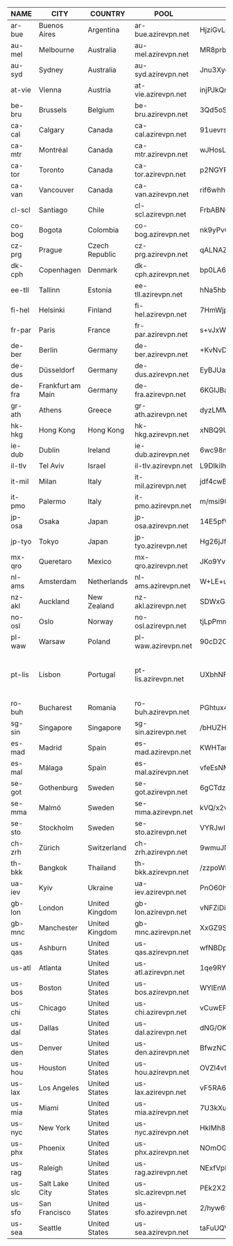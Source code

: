 | NAME       | CITY                 | COUNTRY         | POOL                      | PUBKEY                                     | IP(s)                                   |
|------------|----------------------|-----------------|---------------------------|--------------------------------------------|-----------------------------------------|
| ar-bue     | Buenos Aires         | Argentina       | ar-bue.azirevpn.net       | HjziGvLqDPeFpsmU6aOT6DIEUleQ2bkppPmWeAy8fT0= | 200.110.149.179                          |
| au-mel     | Melbourne            | Australia       | au-mel.azirevpn.net       | MR8prbpIXU8KpklTxc2juQMW1N9I8QiPn6D7en34Glg= | 79.127.130.98                            |
| au-syd     | Sydney               | Australia       | au-syd.azirevpn.net       | Jnu3XyoVB8n0PaigX52fCK30edkspjVkJ/HLJgd33lQ= | 77.90.35.88                              |
| at-vie     | Vienna               | Austria         | at-vie.azirevpn.net       | injPJkQmhbKJgf2oQAoBHreAZ9syp7g8ceGEob/vKRI= | 45.91.94.86                              |
| be-bru     | Brussels             | Belgium         | be-bru.azirevpn.net       | 3Qd5oS67n2RYKQjsK6cIGmsqx2BcH5NMsFNQlvPqjBM= | 79.127.224.85                            |
| ca-cal     | Calgary              | Canada          | ca-cal.azirevpn.net       | 91uevrsKeJaxcM6QJmQK2qHBcI/o3T3vwVa9uM5qsQY= | 38.240.225.120                           |
| ca-mtr     | Montréal            | Canada          | ca-mtr.azirevpn.net       | wJHosLYPDdrjUUdwPksdghn5cF664sQq7oaeUxJ24Xk= | 167.160.95.118                           |
| ca-tor     | Toronto              | Canada          | ca-tor.azirevpn.net       | p2NGYP6/RzLq8zfWjRaRFIIFywLGcK8lRWkdrXRE+Ho= | 208.68.93.231                            |
| ca-van     | Vancouver            | Canada          | ca-van.azirevpn.net       | rif6whh0lHjgLGLUjq94hEPbHSOar5Oqxlo5WCV7wFM= | 79.127.254.133                           |
| cl-scl     | Santiago             | Chile           | cl-scl.azirevpn.net       | FrbABNOtzufV0neCby9KUulcGO6ZemrHLJWfFT5kb0k= | 79.127.152.69                            |
| co-bog     | Bogota               | Colombia        | co-bog.azirevpn.net       | nk9yPvG9c8xFxmHggbOeVmt20RlDQ89ulAqhylgJdFA= | 79.127.214.130                           |
| cz-prg     | Prague               | Czech Republic  | cz-prg.azirevpn.net       | qALNAZS05jxlg8Co4nKzBabM01qci9+7Ryfworbip1g= | 109.61.87.101                            |
| dk-cph     | Copenhagen           | Denmark         | dk-cph.azirevpn.net       | bp0LA6FyzOq7VPUQyaRigPq2ZZRrjgoIJ7/fsxs1L3I= | 45.148.18.136                            |
| ee-tll     | Tallinn              | Estonia         | ee-tll.azirevpn.net       | hNa5hb5diL5wut9QxYtcvw3fzkykbtTqZ145bF9LulM= | 176.113.69.6                             |
| fi-hel     | Helsinki             | Finland         | fi-hel.azirevpn.net       | 7HmWjplnRB+Ho/3xJWHVHACpDx3KjYztpqoOhEpilEo= | 193.138.7.104                            |
| fr-par     | Paris                | France          | fr-par.azirevpn.net       | s+vJxWBIZqSN6980ha0Nfk2EoMJa2j3FQ1NrSQERlE8= | 62.115.229.56                            |
| de-ber     | Berlin               | Germany         | de-ber.azirevpn.net       | +KvNvDDtjCSFUegJAbnYntBmJb936GjzMu3zGddCfSE= | 45.15.18.88                              |
| de-dus     | Düsseldorf          | Germany         | de-dus.azirevpn.net       | EyBJUawu49A1d9e03Fa0xSMzw2NBEF+8y0DuFu9SF1M= | 176.113.68.6                             |
| de-fra     | Frankfurt am Main    | Germany         | de-fra.azirevpn.net       | 6KGlJBayBxwavWaCsQgfrGZBEdNf0/0vNvHoWMyXXwA= | 37.46.199.152                            |
| gr-ath     | Athens               | Greece          | gr-ath.azirevpn.net       | dyzLMM5cxozi4XhKSkT9s+a7DUhO8akNQlFkU7XFWyo= | 79.127.218.5                             |
| hk-hkg     | Hong Kong            | Hong Kong       | hk-hkg.azirevpn.net       | xNBQ9U6Xk1YsWw0QirhaaXX15Df8OKLKRv605sk9YGw= | 103.101.0.196                            |
| ie-dub     | Dublin               | Ireland         | ie-dub.azirevpn.net       | 6wc98mKi8HI1s47OsLlEBhnlWd13989C6srtOc+VKGc= | 79.127.161.197                           |
| il-tlv     | Tel Aviv             | Israel          | il-tlv.azirevpn.net       | L9Dlkilhp1LS5gSapoaCteUTmzRnH3v4So2W37Cv0Q4= | 169.150.235.21                           |
| it-mil     | Milan                | Italy           | it-mil.azirevpn.net       | jdf4cwBO6aJYyWoqM5WbF1oyOZbieHow5K3hjHp03Tg= | 45.15.18.56                              |
| it-pmo     | Palermo              | Italy           | it-pmo.azirevpn.net       | m/msi90h0fuOdTuyj2SKshOzd0OHtetP2xStdx20WBo= | 79.127.246.101                           |
| jp-osa     | Osaka                | Japan           | jp-osa.azirevpn.net       | 14E5pfWIzLPlxlIwl2c/mMQaPWtToUOWc8qnrNPHzQM= | 194.114.136.198                          |
| jp-tyo     | Tokyo                | Japan           | jp-tyo.azirevpn.net       | Hg26jJfKHr8hy8Y15weM7Ucro8C+HSaOovP0sHAmeV8= | 31.57.218.72                             |
| mx-qro     | Queretaro            | Mexico          | mx-qro.azirevpn.net       | JKo9YvEv1cREhUUBJ/zaw7qvMy88nzI4XD+QO+t7xEY= | 79.127.229.245                           |
| nl-ams     | Amsterdam            | Netherlands     | nl-ams.azirevpn.net       | W+LE+uFRyMRdYFCf7Jw0OPERNd1bcIm0gTKf/traIUk= | 46.227.71.35                             |
| nz-akl     | Auckland             | New Zealand     | nz-akl.azirevpn.net       | SDWxGJXSsY7zsI0KkhknL/F/afMviWjwM4+BkwDFkkI= | 103.75.11.198                            |
| no-osl     | Oslo                 | Norway          | no-osl.azirevpn.net       | tjLpPmmJEpI4/urRi6cMCewLBcJWjabxmOh8+UH5nRY= | 45.148.18.72                             |
| pl-waw     | Warsaw               | Poland          | pl-waw.azirevpn.net       | 90cD2Oi9csf3RAXuASfORsyKR1IGv0ZlFUmkegTteEc= | 84.17.54.197                             |
| pt-lis     | Lisbon               | Portugal        | pt-lis.azirevpn.net       | UXbhNFz463gRyh+UlFfo/GmfareJVEus/y+K87uU+zc= | ;; communications error to 127.0.0.53#53: timed out 79.127.168.21 |
| ro-buh     | Bucharest            | Romania         | ro-buh.azirevpn.net       | PGhtux4Oq/zZOtRylPY6DyMYuoqTkLB5mqpOH6qBdUw= | 91.199.50.184                            |
| sg-sin     | Singapore            | Singapore       | sg-sin.azirevpn.net       | /bHUZH87m0qtxF5etabQdxQ+aIFXMo91xFcPLts4x3E= | 185.152.34.83                            |
| es-mad     | Madrid               | Spain           | es-mad.azirevpn.net       | KWHTarn7MvRayoRm5Bv1RkBi7fh6Oj7qGGaia1sl4Qw= | 45.15.18.24                              |
| es-mal     | Málaga              | Spain           | es-mal.azirevpn.net       | vfeEsNMxM8OM3lk/0eTAjBv3MrxbLPFoSXVtANnFeSc= | 45.159.14.248                            |
| se-got     | Gothenburg           | Sweden          | se-got.azirevpn.net       | 6gCTdzDn9vxG+0ixPvHsHjLnC5bY0RmsT+niIzNPpxo= | 193.187.90.227                           |
| se-mma     | Malmö               | Sweden          | se-mma.azirevpn.net       | kVQ/x2vyHPqs0vLJp+/d9oGEtSYcP9CtnDgkaZqRgjY= | 193.187.90.195                           |
| se-sto     | Stockholm            | Sweden          | se-sto.azirevpn.net       | VYRJwI6n2Rpvh/gmYnUoyMJQDrUSdxls0JX9/6JlOEw= | 46.227.68.35                             |
| ch-zrh     | Zürich              | Switzerland     | ch-zrh.azirevpn.net       | 9wmuJNFKOH1wvPFW6CS/f3lwY7YnZ4ol37rkjIvuxX8= | 45.15.18.3                               |
| th-bkk     | Bangkok              | Thailand        | th-bkk.azirevpn.net       | /zzpoWKbjgY6BAlQ99z5501SnKFJOR/5QQRJG7YHvhM= | 103.249.212.8                            |
| ua-iev     | Kyiv                 | Ukraine         | ua-iev.azirevpn.net       | PnO60hl6Ah8/vS4GV8MIfTmP96LBsfHxDJwavSYqsQo= | 91.232.30.67                             |
| gb-lon     | London               | United Kingdom  | gb-lon.azirevpn.net       | vNFZiDinSYNotCVZC3lzHDxSwFQ1XsmdF/tKt1+aK0w= | 185.41.242.227                           |
| gb-mnc     | Manchester           | United Kingdom  | gb-mnc.azirevpn.net       | XxGZ9Se/TloUgHNWavxQj3XmbS4kTqDbuPMp8OKxJXs= | 83.97.16.38 83.97.16.35                  |
| us-qas     | Ashburn              | United States   | us-qas.azirevpn.net       | wfNBDpaltyJgHPduK1a9jn2G/YIiCljRExVHlYDUDVQ= | 121.127.42.69                            |
| us-atl     | Atlanta              | United States   | us-atl.azirevpn.net       | 1qe9RYIuQJFBX0i//55+UkiHRRTEcSm+SsBuWJUF5gY= | 79.127.199.53                            |
| us-bos     | Boston               | United States   | us-bos.azirevpn.net       | WYlEnWfqR6ikJZR36aIcpI/R2mzRTIeVZV15J79zXnA= | 79.127.248.2                             |
| us-chi     | Chicago              | United States   | us-chi.azirevpn.net       | vCuwEP5vK7sjcMiyRVFDs7QFavAvvLi9jpV7xUSsSgc= | 121.127.34.204                           |
| us-dal     | Dallas               | United States   | us-dal.azirevpn.net       | dNG/OKKUpyz0Z5vMFOmxzqjfb47PTpllqmahgXAGGUU= | 198.44.137.54                            |
| us-den     | Denver               | United States   | us-den.azirevpn.net       | BfwzNCi5VwZB/zS8DlhEewOfmnd9NZ7VoP47fB3rQ1A= | 95.173.220.89                            |
| us-hou     | Houston              | United States   | us-hou.azirevpn.net       | OVZl4vfIFyN9Epzzg5x3Q0PlEM5gO8JvDIhagrULb3E= | 37.19.216.146                            |
| us-lax     | Los Angeles          | United States   | us-lax.azirevpn.net       | vF5RA6zcvik3JsdxcSROBnJLPuU8JiI+t2zxd4txQiE= | 69.166.236.89                            |
| us-mia     | Miami                | United States   | us-mia.azirevpn.net       | 7U3kXuo8v1OgwRTpDArh4eOB3bl2G165eQq8uvFr118= | 45.92.19.139                             |
| us-nyc     | New York             | United States   | us-nyc.azirevpn.net       | HkIMh8QUhIbHte7X0pLWkfn7a1psF5+kngq23ZpPDQU= | 185.126.82.201                           |
| us-phx     | Phoenix              | United States   | us-phx.azirevpn.net       | NOmOGusRp+ZRrSEKHbCrUeCqFjZ/+rUqVvgxTpEJfjo= | 198.44.133.150                           |
| us-rag     | Raleigh              | United States   | us-rag.azirevpn.net       | NExfVpLVxI3nqgNNJBlA70aPFK7ehGDZi23J7eXvzk8= | 198.44.130.102                           |
| us-slc     | Salt Lake City       | United States   | us-slc.azirevpn.net       | PEk2X2d+/6GsHL1vLtxUu1gmn7SuDdgH2Mj2nyL1gkA= | 198.44.139.22                            |
| us-sfo     | San Francisco        | United States   | us-sfo.azirevpn.net       | 2/hyw6fg7PJlczUDvQxx7EvBwkT2tqO19mncQjQ+M1U= | 192.197.201.114                          |
| us-sea     | Seattle              | United States   | us-sea.azirevpn.net       | taFuUQVlzNMrw+5macMd0O+w9rS3snsc26Bd199bbXI= | 79.127.221.66                            |
